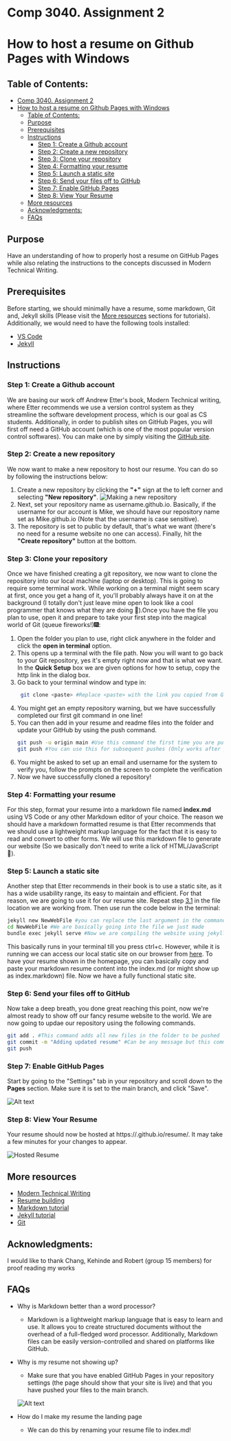 # Comp 3040. Assignment 2
# How to host a resume on Github Pages with Windows

## Table of Contents:
- [Comp 3040. Assignment 2](#comp-3040-assignment-2)
- [How to host a resume on Github Pages with Windows](#how-to-host-a-resume-on-github-pages-with-windows)
  - [Table of Contents:](#table-of-contents)
  - [Purpose](#purpose)
  - [Prerequisites](#prerequisites)
  - [Instructions](#instructions)
    - [Step 1: Create a Github account](#step-1-create-a-github-account)
    - [Step 2: Create a new repository](#step-2-create-a-new-repository)
    - [Step 3: Clone your repository](#step-3-clone-your-repository)
    - [Step 4: Formatting your resume](#step-4-formatting-your-resume)
    - [Step 5: Launch a static site](#step-5-launch-a-static-site)
    - [Step 6: Send your files off to GitHub](#step-6-send-your-files-off-to-github)
    - [Step 7: Enable GitHub Pages](#step-7-enable-github-pages)
    - [Step 8: View Your Resume](#step-8-view-your-resume)
  - [More resources](#more-resources)
  - [Acknowledgments:](#acknowledgments)
  - [FAQs](#faqs)



## Purpose
Have an understanding of how to properly host a resume on GitHub Pages while also relating the instructions to the concepts discussed in Modern Technical Writing.

## Prerequisites
Before starting, we should minimally have a resume, some markdown, Git and, Jekyll skills (Please visit the [More resources](#more-resources) sections for tutorials). Additionally, we would need to have the following tools installed:
 * [VS Code](https://code.visualstudio.com/download) 
  * [Jekyll](https://jekyllrb.com/docs/installation/windows/)


## Instructions

### Step 1: Create a Github account
We are basing our work off Andrew Etter's book, Modern Technical writing, where Etter recommends we use a version control system as they streamline the software development process, which is our goal as CS students. Additionally, in order to publish sites on GitHub Pages, you will first off need a GitHub account (which is one of the most popular version control softwares). You can make one by simply visiting the [GitHub site](https://github.com/).

### Step 2: Create a new repository
We now want to make a new repository to host our resume. You can do so by following the instructions below:

1. Create a new repository by clicking the **"+"** sign at the to left corner and selecting **"New repository"**.
  ![Making a new repository](GIFSource/newRepo.gif)
1. Next, set your repository name as username.github.io. Basically, if the username for our account is Mike, we should have our repository name set as Mike.github.io (Note that the username is case sensitive).
2. The repository is set to public by default, that's what we want (there's no need for a resume website no one can access). Finally, hit the **"Create repository"** button at the bottom.

### Step 3: Clone your repository
Once we have finished creating a git repository, we now want to clone the repository into our local machine (laptop or desktop). This is going to require some terminal work. While working on a terminal might seem scary at first, once you get a hang of it, you'll probably always have it on at the background (I totally don't just leave mine open to look like a cool programmer that knows what they are doing 🤥).Once you have the file you plan to use, open it and prepare to take your first step into the magical world of Git (queue fireworks!)🎆:

1. Open the folder you plan to use, right click anywhere in the folder and click the **open in terminal** option.
2. This opens up a terminal with the file path. Now you will want to go back to your Git repository, yes it's empty right now and that is what we want. In the **Quick Setup** box we are given options for how to setup, copy the http link in the dialog box. 
3. Go back to your terminal window and type in:
   ``` bash
    git clone <paste> #Replace <paste> with the link you copied from GitHub (You can do this by left clicking on your mouse) 
    ```
4. You might get an empty repository warning, but we have successfully completed our first git command in one line!
5. You can then add in your resume and readme files into the folder and update your GitHub by using the push command.
   ``` bash
   git push -u origin main #Use this command the first time you are pushing to the repository
   git push #You can use this for subsequent pushes (Only works after you set up the origin using the command above)
   ``` 
6. You might be asked to set up an email and username for the system to verify you, follow the prompts on the screen to complete the verification 
7. Now we have successfully cloned a repository!
   
### Step 4: Formatting your resume
For this step, format your resume into a markdown file named **index.md** using VS Code or any other Markdown editor of your choice. The reason we should have a markdown formatted resume is that Etter recommends that we should use a lightweight markup language for the fact that it is easy to read and convert to other forms. We will use this markdown file to generate our website (So we basically don't need to write a lick of HTML/JavaScript 🎉).

### Step 5: Launch a static site
Another step that Etter recommends in their book is to use a static site, as it has a wide usability range, its easy to maintain and efficient. For that reason, we are going to use it for our resume site. Repeat step [3.1](#step-3-clone-your-repository) in the file location we are working from. Then use run the code below in the terminal:

```bash
jekyll new NewWebFile #you can replace the last argument in the command with anything you want to name the file
cd NewWebFile #We are basically going into the file we just made
bundle exec jekyll serve #Now we are compiling the website using jekyll
```
This basically runs in your terminal till you press ctrl+c. However, while it is running we can access our local static site on our browser from [here](http://localhost:4000). To have your resume shown in the homepage, you can basically copy and paste your markdown resume content into the index.md (or might show up as index.markdown) file. Now we have a fully functional static site.

### Step 6: Send your files off to GitHub
Now take a deep breath, you done great reaching this point, now we're almost ready to show off our fancy resume website to the world. We are now going to updae our repository using the following commands.
``` bash
git add . #This command adds all new files in the folder to be pushed
git commit -m "Adding updated resume" #Can be any message but this command adds a message to let us know the details about this 
git push
```
### Step 7: Enable GitHub Pages
Start by going to the "Settings" tab in your repository and scroll down to the **Pages** section. Make sure it is set to the main branch, and click "Save".

![Alt text](GIFSource/GitPages.gif)


### Step 8: View Your Resume 
Your resume should now be hosted at https://<your-github-username>.github.io/resume/. It may take a few minutes for your changes to appear.

![Hosted Resume](GIFSource/Hosted%20Resume.gif)


## More resources
- [Modern Technical Writing](https://www.amazon.ca/gp/product/B01A2QL9SS/ref=kinw_myk_ro_title)
- [Resume building](https://umanitoba.ca/career-services/employment-resources-students#marketing-yourself)
- [Markdown tutorial](https://www.markdowntutorial.com/)
- [Jekyll tutorial](https://www.mikedane.com/static-site-generators/jekyll/)
- [Git](https://rogerdudler.github.io/git-guide/)

## Acknowledgments:
I would like to thank Chang, Kehinde and Robert (group 15 members) for proof reading my works

## FAQs 
* Why is Markdown better than a word processor?

    - Markdown is a lightweight markup language that is easy to learn and use. It allows you to create structured documents without the overhead of a full-fledged word processor. Additionally, Markdown files can be easily version-controlled and shared on platforms like GitHub.

* Why is my resume not showing up?

    - Make sure that you have enabled GitHub Pages in your repository settings (the page should show that your site is live) and that you have pushed your files to the main branch.

    ![Alt text](GIFSource/LiveSite.png)

* How do I make my resume the landing page

    - We can do this by renaming your resume file to index.md!
  
